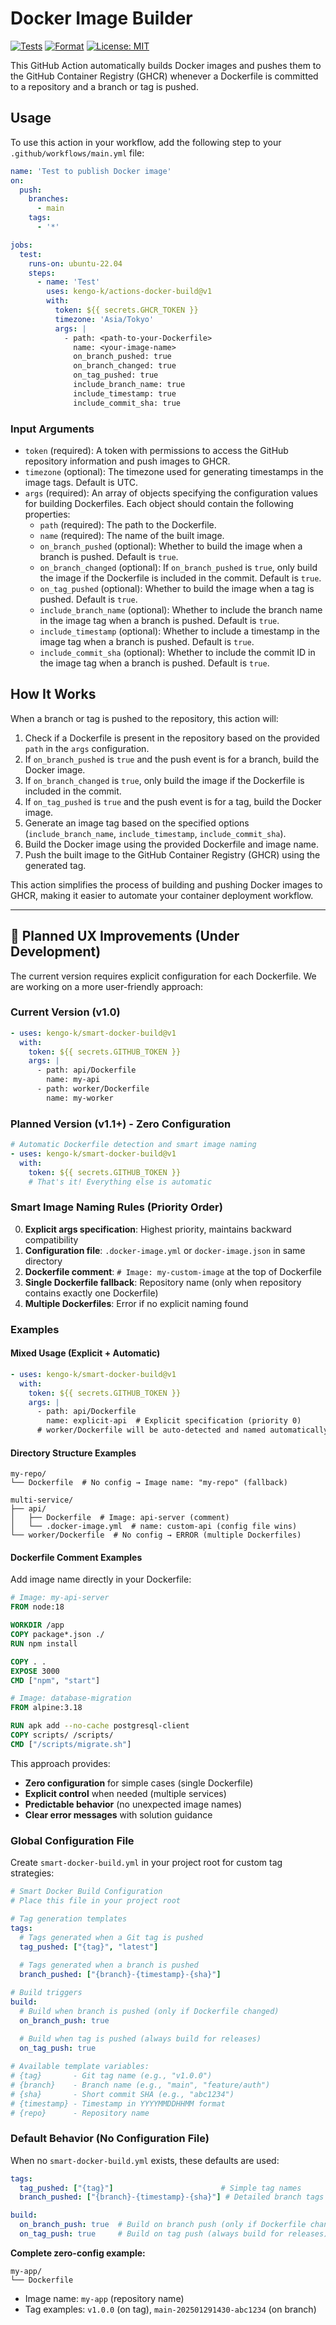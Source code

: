 # Docker Image Builder

[![Tests](https://github.com/kengo-k/smart-docker-build/actions/workflows/test.yml/badge.svg?branch=main)](https://github.com/kengo-k/smart-docker-build/actions/workflows/test.yml)
[![Format](https://github.com/kengo-k/smart-docker-build/actions/workflows/format.yml/badge.svg?branch=main)](https://github.com/kengo-k/smart-docker-build/actions/workflows/format.yml)
[![License: MIT](https://img.shields.io/badge/License-MIT-yellow.svg)](https://opensource.org/licenses/MIT)

This GitHub Action automatically builds Docker images and pushes them to the GitHub Container Registry (GHCR) whenever a Dockerfile is committed to a repository and a branch or tag is pushed.

## Usage

To use this action in your workflow, add the following step to your `.github/workflows/main.yml` file:

```yaml
name: 'Test to publish Docker image'
on:
  push:
    branches:
      - main
    tags:
      - '*'

jobs:
  test:
    runs-on: ubuntu-22.04
    steps:
      - name: 'Test'
        uses: kengo-k/actions-docker-build@v1
        with:
          token: ${{ secrets.GHCR_TOKEN }}
          timezone: 'Asia/Tokyo'
          args: |
            - path: <path-to-your-Dockerfile>
              name: <your-image-name>
              on_branch_pushed: true
              on_branch_changed: true
              on_tag_pushed: true
              include_branch_name: true
              include_timestamp: true
              include_commit_sha: true
```

### Input Arguments

- `token` (required): A token with permissions to access the GitHub repository information and push images to GHCR.
- `timezone` (optional): The timezone used for generating timestamps in the image tags. Default is UTC.
- `args` (required): An array of objects specifying the configuration values for building Dockerfiles. Each object should contain the following properties:
  - `path` (required): The path to the Dockerfile.
  - `name` (required): The name of the built image.
  - `on_branch_pushed` (optional): Whether to build the image when a branch is pushed. Default is `true`.
  - `on_branch_changed` (optional): If `on_branch_pushed` is `true`, only build the image if the Dockerfile is included in the commit. Default is `true`.
  - `on_tag_pushed` (optional): Whether to build the image when a tag is pushed. Default is `true`.
  - `include_branch_name` (optional): Whether to include the branch name in the image tag when a branch is pushed. Default is `true`.
  - `include_timestamp` (optional): Whether to include a timestamp in the image tag when a branch is pushed. Default is `true`.
  - `include_commit_sha` (optional): Whether to include the commit ID in the image tag when a branch is pushed. Default is `true`.

## How It Works

When a branch or tag is pushed to the repository, this action will:

1. Check if a Dockerfile is present in the repository based on the provided `path` in the `args` configuration.
2. If `on_branch_pushed` is `true` and the push event is for a branch, build the Docker image.
3. If `on_branch_changed` is `true`, only build the image if the Dockerfile is included in the commit.
4. If `on_tag_pushed` is `true` and the push event is for a tag, build the Docker image.
5. Generate an image tag based on the specified options (`include_branch_name`, `include_timestamp`, `include_commit_sha`).
6. Build the Docker image using the provided Dockerfile and image name.
7. Push the built image to the GitHub Container Registry (GHCR) using the generated tag.

This action simplifies the process of building and pushing Docker images to GHCR, making it easier to automate your container deployment workflow.

---

## 🚧 Planned UX Improvements (Under Development)

The current version requires explicit configuration for each Dockerfile. We are working on a more user-friendly approach:

### Current Version (v1.0)
```yaml
- uses: kengo-k/smart-docker-build@v1
  with:
    token: ${{ secrets.GITHUB_TOKEN }}
    args: |
      - path: api/Dockerfile
        name: my-api
      - path: worker/Dockerfile
        name: my-worker
```

### Planned Version (v1.1+) - Zero Configuration
```yaml
# Automatic Dockerfile detection and smart image naming
- uses: kengo-k/smart-docker-build@v1
  with:
    token: ${{ secrets.GITHUB_TOKEN }}
    # That's it! Everything else is automatic
```

### Smart Image Naming Rules (Priority Order)
0. **Explicit args specification**: Highest priority, maintains backward compatibility
1. **Configuration file**: `.docker-image.yml` or `docker-image.json` in same directory
2. **Dockerfile comment**: `# Image: my-custom-image` at the top of Dockerfile
3. **Single Dockerfile fallback**: Repository name (only when repository contains exactly one Dockerfile)
4. **Multiple Dockerfiles**: Error if no explicit naming found

### Examples

#### Mixed Usage (Explicit + Automatic)
```yaml
- uses: kengo-k/smart-docker-build@v1
  with:
    token: ${{ secrets.GITHUB_TOKEN }}
    args: |
      - path: api/Dockerfile
        name: explicit-api  # Explicit specification (priority 0)
      # worker/Dockerfile will be auto-detected and named automatically
```

#### Directory Structure Examples
```
my-repo/
└── Dockerfile  # No config → Image name: "my-repo" (fallback)

multi-service/
├── api/
│   ├── Dockerfile  # Image: api-server (comment)
│   └── .docker-image.yml  # name: custom-api (config file wins)
└── worker/Dockerfile  # No config → ERROR (multiple Dockerfiles)
```

#### Dockerfile Comment Examples

Add image name directly in your Dockerfile:

```dockerfile
# Image: my-api-server
FROM node:18

WORKDIR /app
COPY package*.json ./
RUN npm install

COPY . .
EXPOSE 3000
CMD ["npm", "start"]
```

```dockerfile
# Image: database-migration
FROM alpine:3.18

RUN apk add --no-cache postgresql-client
COPY scripts/ /scripts/
CMD ["/scripts/migrate.sh"]
```

This approach provides:
- **Zero configuration** for simple cases (single Dockerfile)
- **Explicit control** when needed (multiple services)
- **Predictable behavior** (no unexpected image names)
- **Clear error messages** with solution guidance

### Global Configuration File

Create `smart-docker-build.yml` in your project root for custom tag strategies:

```yaml
# Smart Docker Build Configuration
# Place this file in your project root

# Tag generation templates
tags:
  # Tags generated when a Git tag is pushed
  tag_pushed: ["{tag}", "latest"]
  
  # Tags generated when a branch is pushed  
  branch_pushed: ["{branch}-{timestamp}-{sha}"]

# Build triggers
build:
  # Build when branch is pushed (only if Dockerfile changed)
  on_branch_push: true
  
  # Build when tag is pushed (always build for releases)
  on_tag_push: true

# Available template variables:
# {tag}       - Git tag name (e.g., "v1.0.0") 
# {branch}    - Branch name (e.g., "main", "feature/auth")
# {sha}       - Short commit SHA (e.g., "abc1234")
# {timestamp} - Timestamp in YYYYMMDDHHMM format
# {repo}      - Repository name
```

### Default Behavior (No Configuration File)

When no `smart-docker-build.yml` exists, these defaults are used:

```yaml
tags:
  tag_pushed: ["{tag}"]                        # Simple tag names
  branch_pushed: ["{branch}-{timestamp}-{sha}"] # Detailed branch tags

build:
  on_branch_push: true  # Build on branch push (only if Dockerfile changed)
  on_tag_push: true     # Build on tag push (always build for releases)
```

**Complete zero-config example:**
```
my-app/
└── Dockerfile
```
- Image name: `my-app` (repository name)
- Tag examples: `v1.0.0` (on tag), `main-202501291430-abc1234` (on branch)

